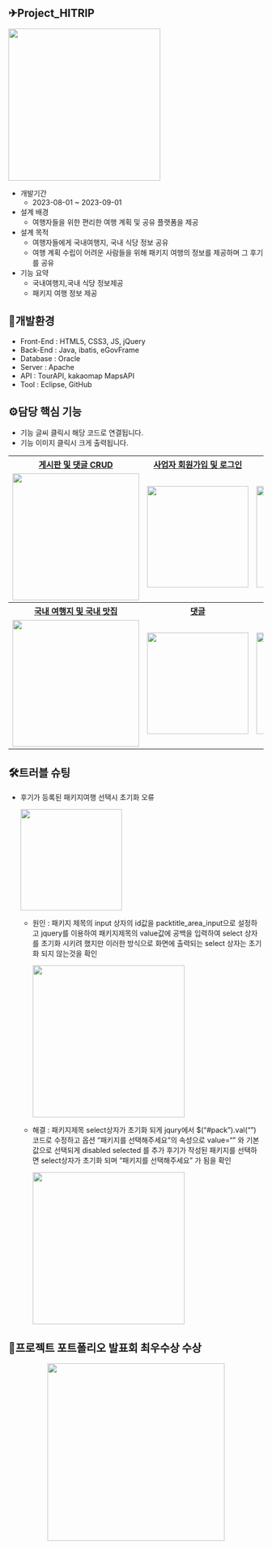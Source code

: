 
 ## ✈Project_HITRIP
 <img src="https://github.com/Malvin222/Project_HITRIP/assets/127707299/fa66fd79-7d18-4626-97d4-1ba96adc029f" width="300">

<br>

 * 개발기간
   - 2023-08-01 ~ 2023-09-01
 * 설계 배경
   - 여행자들을 위한 편리한 여행 계획 및 공유 플랫폼을 제공
 * 설계 목적 
   - 여행자들에게 국내여행지, 국내 식당 정보 공유
   - 여행 계획 수립이 어려운 사람들을 위해 패키지 여행의 정보를 제공하며 그 후기를 공유
 * 기능 요약
   - 국내여행지,국내 식당 정보제공
   - 패키지 여행 정보 제공
  
  ## 🔧개발환경
  * Front-End : HTML5, CSS3, JS, jQuery
  * Back-End : Java, ibatis, eGovFrame
  * Database : Oracle
  * Server : Apache
  * API : TourAPI, kakaomap MapsAPI
  * Tool : Eclipse, GitHub

  ## ⚙담당 핵심 기능
  * 기능 글씨 클릭시 해당 코드로 연결됩니다.
  * 기능 이미지 클릭시 크게 출력됩니다.
  <table>
    <tr>
    <th>
     <a href="https://github.com/Malvin222/Project_HITRIP/blob/fddbc64a628c7fde00452c14c79fb6e1eae0104f/src/main/java/egov/hitrip/web/PackReviewController.java#L211C3-L279C5"> 게시판 및 댓글 CRUD
    </th>
    <th>
     <a href="https://github.com/Malvin222/Project_HITRIP/blob/fddbc64a628c7fde00452c14c79fb6e1eae0104f/src/main/java/egov/hitrip/web/BsnmController.java#L65-L116">사업자 회원가입 및 로그인</a>
    </th>
    <th>
     <a href="https://github.com/Malvin222/Project_HITRIP/blob/fddbc64a628c7fde00452c14c79fb6e1eae0104f/src/main/webapp/bab/babDetail.jsp#L101-L141"> MapAPI
    </th>
    <th>
      <a href="https://github.com/Malvin222/Project_HITRIP/blob/fddbc64a628c7fde00452c14c79fb6e1eae0104f/src/main/java/egov/hitrip/web/PackReviewController.java#L138-L185"> 사진업로드
    </th>
   </tr>
   <tr>
     <td>
      <img src="https://github.com/Malvin222/Project_HITRIP/assets/127707299/3b985459-73b6-4fce-b5a4-9fd83907dff4" width="250" height="250">
     </td>
     <td>
      <img src="https://github.com/Malvin222/Project_HITRIP/assets/127707299/0e1e01aa-41fc-4d93-995a-2d922f161a83" width="200">
     </td>
     <td>
      <img src="https://github.com/Malvin222/Project_HITRIP/assets/127707299/52b262dc-f464-4bef-90c0-157ba124943d" width="200">
     </td>
     <td>
      <img src="https://github.com/Malvin222/Project_HITRIP/assets/127707299/123f23fc-712a-44b3-b3e6-0f3ca1428be2" width="200">
     </td>
   </tr>
   <tr>
    <th>
     <a href="https://github.com/Malvin222/Project_HITRIP/blob/bc1ecf7efa27e3ad0501f0bac624378d7c9a0c1a/src/main/webapp/trip/tripList.jsp#L93-L233"> 국내 여행지 및 국내 맛집
    </th>
    <th>
     <a href="https://github.com/Malvin222/Project_HITRIP/blob/48e4e2919751bf391cd7f6f6081b6e6d22117d15/src/main/java/egov/hitrip/web/PackController.java#L249C1-L270">댓글</a>
    </th>
    <th>
     <a href="https://github.com/Malvin222/Project_HITRIP/blob/ec9875e2f63984b958f14f5e025e91d4eef99c8b/src/main/java/egov/hitrip/web/PackController.java#L310-L346"> 추천
    </th>
    <th>
      <a href="https://github.com/Malvin222/Project_HITRIP/blob/bc1ecf7efa27e3ad0501f0bac624378d7c9a0c1a/src/main/java/egov/hitrip/web/PackReviewController.java#L38C1-L51C3"> 패키지참여 연동
    </th>
   </tr>
   <tr>
    <td>
     <img src="https://github.com/Malvin222/Project_HITRIP/assets/127707299/bb1d9270-5501-4404-a2e4-11ee6153c45e" width="250" height="250">
    </td>
    <td>
     <img src="https://github.com/Malvin222/Project_HITRIP/assets/127707299/84959ee1-1a26-4e75-b078-260a7013bfe7" width="200">
    </td>
    <td>
     <img src="https://github.com/Malvin222/Project_HITRIP/assets/127707299/2d52994d-73cb-4a3d-acfe-0987538d7ea0" width="200">
    </td>
    <td>
     <img src="https://github.com/Malvin222/Project_HITRIP/assets/127707299/0f6b2a21-d874-48b4-83bf-b38783cdea4f" width="200">
    </td>
   </tr>
  </table>

   ## 🛠트러블 슈팅
   * 후기가 등록된 패키지여행 선택시 초기화 오류
     
     <img src="https://github.com/Malvin222/Project_HITRIP/assets/127707299/2154e037-d48a-4f61-8ff9-4fbfc695a8bf" width="200">
    
     - 원인 :
       패키지 제목의 input 상자의 id값을 packtitle_area_input으로 설정하고
       jquery를 이용하여 패키지제목의 value값에 공백을 입력하여 select 상자를 초기화 시키려 했지만
       이러한 방식으로 화면에 출력되는 select 상자는 초기화 되지 않는것을 확인
       
       <img src="https://github.com/Malvin222/Project_HITRIP/assets/127707299/1c4798b4-89d6-4cf0-a98a-49773c16ae7c" width="300">
       
     - 해결 :
        패키지제목 select상자가 초기화 되게 jqury에서 $(“#pack”).val(“”) 코드로 수정하고
        옵션 “패키지를 선택해주세요”의 속성으로 value=“” 와 기본값으로 선택되게 disabled selected 를 추가
        후기가 작성된 패키지를 선택하면 select상자가 초기화 되며 “패키지를 선택해주세요” 가 됨을 확인
       
        <img src="https://github.com/Malvin222/Project_HITRIP/assets/127707299/3cf864b5-21fd-44f6-af34-0e0cba550f46" width="300">




   ## 🥇프로젝트 포트폴리오 발표회 최우수상 수상

  <p align="center"><img src="https://github.com/Malvin222/Project_HITRIP/assets/127707299/6cbfbeb6-5620-4416-ac66-03537b308a25" width="350"></p>



